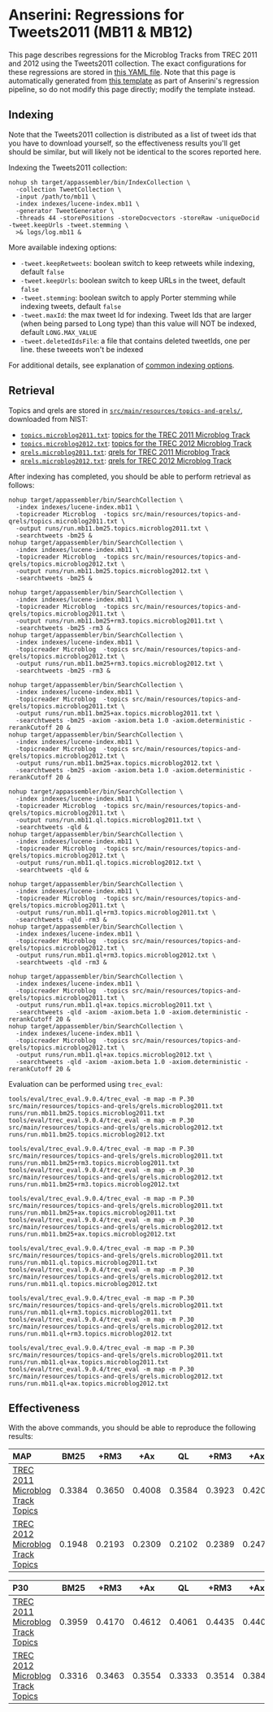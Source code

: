 # Anserini: Regressions for Tweets2011 (MB11 &amp; MB12)

This page describes regressions for the Microblog Tracks from TREC 2011 and 2012 using the Tweets2011 collection.
The exact configurations for these regressions are stored in [this YAML file](../src/main/resources/regression/mb11.yaml).
Note that this page is automatically generated from [this template](../src/main/resources/docgen/templates/mb11.template) as part of Anserini's regression pipeline, so do not modify this page directly; modify the template instead.

## Indexing

Note that the Tweets2011 collection is distributed as a list of tweet ids that you have to download yourself, so the
effectiveness results you'll get should be similar, but will likely not be identical to the scores reported here.

Indexing the Tweets2011 collection:

```
nohup sh target/appassembler/bin/IndexCollection \
  -collection TweetCollection \
  -input /path/to/mb11 \
  -index indexes/lucene-index.mb11 \
  -generator TweetGenerator \
  -threads 44 -storePositions -storeDocvectors -storeRaw -uniqueDocid -tweet.keepUrls -tweet.stemming \
  >& logs/log.mb11 &
```

More available indexing options:
* `-tweet.keepRetweets`: boolean switch to keep retweets while indexing, default `false`
* `-tweet.keepUrls`: boolean switch to keep URLs in the tweet, default `false`
* `-tweet.stemming`: boolean switch to apply Porter stemming while indexing tweets, default `false`
* `-tweet.maxId`: the max tweet Id for indexing. Tweet Ids that are larger (when being parsed to Long type) than this value will NOT be indexed, default `LONG.MAX_VALUE`
* `-tweet.deletedIdsFile`: a file that contains deleted tweetIds, one per line. these tweeets won't be indexed

For additional details, see explanation of [common indexing options](common-indexing-options.md).

## Retrieval

Topics and qrels are stored in [`src/main/resources/topics-and-qrels/`](../src/main/resources/topics-and-qrels/), downloaded from NIST:

+ [`topics.microblog2011.txt`](../src/main/resources/topics-and-qrels/topics.microblog2011.txt): [topics for the TREC 2011 Microblog Track](https://trec.nist.gov/data/microblog/11/topics.MB1-50.txt)
+ [`topics.microblog2012.txt`](../src/main/resources/topics-and-qrels/topics.microblog2012.txt): [topics for the TREC 2012 Microblog Track](https://trec.nist.gov/data/microblog/12/2012.topics.MB51-110.txt)
+ [`qrels.microblog2011.txt`](../src/main/resources/topics-and-qrels/qrels.microblog2011.txt): [qrels for TREC 2011 Microblog Track](https://trec.nist.gov/data/microblog/11/microblog11-qrels)
+ [`qrels.microblog2012.txt`](../src/main/resources/topics-and-qrels/qrels.microblog2012.txt): [qrels for TREC 2012 Microblog Track](https://trec.nist.gov/data/microblog/12/adhoc-qrels)

After indexing has completed, you should be able to perform retrieval as follows:

```
nohup target/appassembler/bin/SearchCollection \
  -index indexes/lucene-index.mb11 \
  -topicreader Microblog  -topics src/main/resources/topics-and-qrels/topics.microblog2011.txt \
  -output runs/run.mb11.bm25.topics.microblog2011.txt \
  -searchtweets -bm25 &
nohup target/appassembler/bin/SearchCollection \
  -index indexes/lucene-index.mb11 \
  -topicreader Microblog  -topics src/main/resources/topics-and-qrels/topics.microblog2012.txt \
  -output runs/run.mb11.bm25.topics.microblog2012.txt \
  -searchtweets -bm25 &

nohup target/appassembler/bin/SearchCollection \
  -index indexes/lucene-index.mb11 \
  -topicreader Microblog  -topics src/main/resources/topics-and-qrels/topics.microblog2011.txt \
  -output runs/run.mb11.bm25+rm3.topics.microblog2011.txt \
  -searchtweets -bm25 -rm3 &
nohup target/appassembler/bin/SearchCollection \
  -index indexes/lucene-index.mb11 \
  -topicreader Microblog  -topics src/main/resources/topics-and-qrels/topics.microblog2012.txt \
  -output runs/run.mb11.bm25+rm3.topics.microblog2012.txt \
  -searchtweets -bm25 -rm3 &

nohup target/appassembler/bin/SearchCollection \
  -index indexes/lucene-index.mb11 \
  -topicreader Microblog  -topics src/main/resources/topics-and-qrels/topics.microblog2011.txt \
  -output runs/run.mb11.bm25+ax.topics.microblog2011.txt \
  -searchtweets -bm25 -axiom -axiom.beta 1.0 -axiom.deterministic -rerankCutoff 20 &
nohup target/appassembler/bin/SearchCollection \
  -index indexes/lucene-index.mb11 \
  -topicreader Microblog  -topics src/main/resources/topics-and-qrels/topics.microblog2012.txt \
  -output runs/run.mb11.bm25+ax.topics.microblog2012.txt \
  -searchtweets -bm25 -axiom -axiom.beta 1.0 -axiom.deterministic -rerankCutoff 20 &

nohup target/appassembler/bin/SearchCollection \
  -index indexes/lucene-index.mb11 \
  -topicreader Microblog  -topics src/main/resources/topics-and-qrels/topics.microblog2011.txt \
  -output runs/run.mb11.ql.topics.microblog2011.txt \
  -searchtweets -qld &
nohup target/appassembler/bin/SearchCollection \
  -index indexes/lucene-index.mb11 \
  -topicreader Microblog  -topics src/main/resources/topics-and-qrels/topics.microblog2012.txt \
  -output runs/run.mb11.ql.topics.microblog2012.txt \
  -searchtweets -qld &

nohup target/appassembler/bin/SearchCollection \
  -index indexes/lucene-index.mb11 \
  -topicreader Microblog  -topics src/main/resources/topics-and-qrels/topics.microblog2011.txt \
  -output runs/run.mb11.ql+rm3.topics.microblog2011.txt \
  -searchtweets -qld -rm3 &
nohup target/appassembler/bin/SearchCollection \
  -index indexes/lucene-index.mb11 \
  -topicreader Microblog  -topics src/main/resources/topics-and-qrels/topics.microblog2012.txt \
  -output runs/run.mb11.ql+rm3.topics.microblog2012.txt \
  -searchtweets -qld -rm3 &

nohup target/appassembler/bin/SearchCollection \
  -index indexes/lucene-index.mb11 \
  -topicreader Microblog  -topics src/main/resources/topics-and-qrels/topics.microblog2011.txt \
  -output runs/run.mb11.ql+ax.topics.microblog2011.txt \
  -searchtweets -qld -axiom -axiom.beta 1.0 -axiom.deterministic -rerankCutoff 20 &
nohup target/appassembler/bin/SearchCollection \
  -index indexes/lucene-index.mb11 \
  -topicreader Microblog  -topics src/main/resources/topics-and-qrels/topics.microblog2012.txt \
  -output runs/run.mb11.ql+ax.topics.microblog2012.txt \
  -searchtweets -qld -axiom -axiom.beta 1.0 -axiom.deterministic -rerankCutoff 20 &
```

Evaluation can be performed using `trec_eval`:

```
tools/eval/trec_eval.9.0.4/trec_eval -m map -m P.30 src/main/resources/topics-and-qrels/qrels.microblog2011.txt runs/run.mb11.bm25.topics.microblog2011.txt
tools/eval/trec_eval.9.0.4/trec_eval -m map -m P.30 src/main/resources/topics-and-qrels/qrels.microblog2012.txt runs/run.mb11.bm25.topics.microblog2012.txt

tools/eval/trec_eval.9.0.4/trec_eval -m map -m P.30 src/main/resources/topics-and-qrels/qrels.microblog2011.txt runs/run.mb11.bm25+rm3.topics.microblog2011.txt
tools/eval/trec_eval.9.0.4/trec_eval -m map -m P.30 src/main/resources/topics-and-qrels/qrels.microblog2012.txt runs/run.mb11.bm25+rm3.topics.microblog2012.txt

tools/eval/trec_eval.9.0.4/trec_eval -m map -m P.30 src/main/resources/topics-and-qrels/qrels.microblog2011.txt runs/run.mb11.bm25+ax.topics.microblog2011.txt
tools/eval/trec_eval.9.0.4/trec_eval -m map -m P.30 src/main/resources/topics-and-qrels/qrels.microblog2012.txt runs/run.mb11.bm25+ax.topics.microblog2012.txt

tools/eval/trec_eval.9.0.4/trec_eval -m map -m P.30 src/main/resources/topics-and-qrels/qrels.microblog2011.txt runs/run.mb11.ql.topics.microblog2011.txt
tools/eval/trec_eval.9.0.4/trec_eval -m map -m P.30 src/main/resources/topics-and-qrels/qrels.microblog2012.txt runs/run.mb11.ql.topics.microblog2012.txt

tools/eval/trec_eval.9.0.4/trec_eval -m map -m P.30 src/main/resources/topics-and-qrels/qrels.microblog2011.txt runs/run.mb11.ql+rm3.topics.microblog2011.txt
tools/eval/trec_eval.9.0.4/trec_eval -m map -m P.30 src/main/resources/topics-and-qrels/qrels.microblog2012.txt runs/run.mb11.ql+rm3.topics.microblog2012.txt

tools/eval/trec_eval.9.0.4/trec_eval -m map -m P.30 src/main/resources/topics-and-qrels/qrels.microblog2011.txt runs/run.mb11.ql+ax.topics.microblog2011.txt
tools/eval/trec_eval.9.0.4/trec_eval -m map -m P.30 src/main/resources/topics-and-qrels/qrels.microblog2012.txt runs/run.mb11.ql+ax.topics.microblog2012.txt
```

## Effectiveness

With the above commands, you should be able to reproduce the following results:

MAP                                     | BM25      | +RM3      | +Ax       | QL        | +RM3      | +Ax       |
:---------------------------------------|-----------|-----------|-----------|-----------|-----------|-----------|
[TREC 2011 Microblog Track Topics](../src/main/resources/topics-and-qrels/topics.microblog2011.txt)| 0.3384    | 0.3650    | 0.4008    | 0.3584    | 0.3923    | 0.4201    |
[TREC 2012 Microblog Track Topics](../src/main/resources/topics-and-qrels/topics.microblog2012.txt)| 0.1948    | 0.2193    | 0.2309    | 0.2102    | 0.2389    | 0.2474    |


P30                                     | BM25      | +RM3      | +Ax       | QL        | +RM3      | +Ax       |
:---------------------------------------|-----------|-----------|-----------|-----------|-----------|-----------|
[TREC 2011 Microblog Track Topics](../src/main/resources/topics-and-qrels/topics.microblog2011.txt)| 0.3959    | 0.4170    | 0.4612    | 0.4061    | 0.4435    | 0.4408    |
[TREC 2012 Microblog Track Topics](../src/main/resources/topics-and-qrels/topics.microblog2012.txt)| 0.3316    | 0.3463    | 0.3554    | 0.3333    | 0.3514    | 0.3842    |
